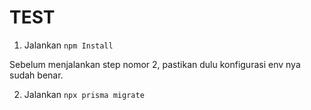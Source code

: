 # TEST

1. Jalankan `npm Install`

Sebelum menjalankan step nomor 2, pastikan dulu konfigurasi env nya sudah benar.

2. Jalankan `npx prisma migrate`
